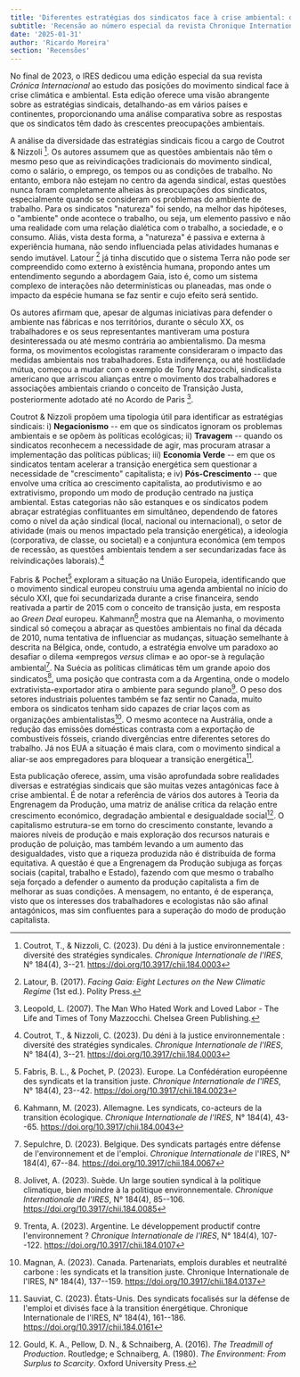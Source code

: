 ```yaml
---
title: 'Diferentes estratégias dos sindicatos face à crise ambiental: do negacionismo à transição justa'
subtitle: 'Recensão ao número especial da revista Chronique Internationale, do Institut de Recherches Économiques et Sociales, sobre as posições do movimento sindical face à crise climática e ambiental'
date: '2025-01-31'
author: 'Ricardo Moreira'
section: 'Recensões'
---
```


No final de 2023, o IRES dedicou uma edição especial da sua revista
*Crónica Internacional* ao estudo das posições do movimento sindical
face à crise climática e ambiental. Esta edição oferece uma visão
abrangente sobre as estratégias sindicais, detalhando-as em vários
países e continentes, proporcionando uma análise comparativa sobre as
respostas que os sindicatos têm dado às crescentes preocupações
ambientais.

A análise da diversidade das estratégias sindicais ficou a cargo de
Coutrot & Nizzoli [^1]. Os autores assumem que as questões ambientais
não têm o mesmo peso que as reivindicações tradicionais do movimento
sindical, como o salário, o emprego, os tempos ou as condições de
trabalho. No entanto, embora não estejam no centro da agenda sindical,
estas questões nunca foram completamente alheias às preocupações dos
sindicatos, especialmente quando se consideram os problemas do ambiente
de trabalho. Para os sindicatos "natureza" foi sendo, na melhor das
hipóteses, o "ambiente" onde acontece o trabalho, ou seja, um elemento
passivo e não uma realidade com uma relação dialética com o trabalho, a
sociedade, e o consumo. Aliás, vista desta forma, a "natureza" é passiva
e externa à experiência humana, não sendo influenciada pelas atividades
humanas e sendo imutável. Latour [^2] já tinha discutido que o sistema
Terra não pode ser compreendido como externo à existência humana,
propondo antes um entendimento segundo a abordagem Gaia, isto é, como um
sistema complexo de interações não determinísticas ou planeadas, mas
onde o impacto da espécie humana se faz sentir e cujo efeito será
sentido.

Os autores afirmam que, apesar de algumas iniciativas para defender o
ambiente nas fábricas e nos territórios, durante o século XX, os
trabalhadores e os seus representantes mantiveram uma postura
desinteressada ou até mesmo contrária ao ambientalismo. Da mesma forma,
os movimentos ecologistas raramente consideraram o impacto das medidas
ambientais nos trabalhadores. Esta indiferença, ou até hostilidade
mútua, começou a mudar com o exemplo de Tony Mazzocchi, sindicalista
americano que arriscou alianças entre o movimento dos trabalhadores e
associações ambientais criando o conceito de Transição Justa,
posteriormente adotado até no Acordo de Paris [^3].

Coutrot & Nizzoli propõem uma tipologia útil para identificar as
estratégias sindicais: i) **Negacionismo** -- em que os sindicatos
ignoram os problemas ambientais e se opõem às políticas ecológicas; ii)
**Travagem** -- quando os sindicatos reconhecem a necessidade de agir,
mas procuram atrasar a implementação das políticas públicas; iii)
**Economia Verde** -- em que os sindicatos tentam acelerar a transição
energética sem questionar a necessidade de "crescimento" capitalista; e
iv) **Pós-Crescimento** -- que envolve uma crítica ao crescimento
capitalista, ao produtivismo e ao extrativismo, propondo um modo de
produção centrado na justiça ambiental. Estas categorias não são
estanques e os sindicatos podem abraçar estratégias conflituantes em
simultâneo, dependendo de fatores como o nível da ação sindical (local,
nacional ou internacional), o setor de atividade (mais ou menos
impactado pela transição energética), a ideologia (corporativa, de
classe, ou societal) e a conjuntura económica (em tempos de recessão, as
questões ambientais tendem a ser secundarizadas face às reivindicações
laborais).[^4]

Fabris & Pochet[^5] exploram a situação na União Europeia, identificando
que o movimento sindical europeu construiu uma agenda ambiental no
início do século XXI, que foi secundarizada durante a crise financeira,
sendo reativada a partir de 2015 com o conceito de transição justa, em
resposta ao *Green Deal* europeu. Kahmann[^6] mostra que na Alemanha, o
movimento sindical só começou a abraçar as questões ambientais no final
da década de 2010, numa tentativa de influenciar as mudanças, situação
semelhante à descrita na Bélgica, onde, contudo, a estratégia envolve um
paradoxo ao desafiar o dilema «empregos *versus* clima» e ao opor-se à
regulação ambiental[^7]. Na Suécia as políticas climáticas têm um grande
apoio dos sindicatos[^8], uma posição que contrasta com a da Argentina,
onde o modelo extrativista-exportador atira o ambiente para segundo
plano[^9]. O peso dos setores industriais poluentes também se faz sentir
no Canada, muito embora os sindicatos tenham sido capazes de criar laços
com as organizações ambientalistas[^10]. O mesmo acontece na Austrália,
onde a redução das emissões domésticas contrasta com a exportação de
combustíveis fósseis, criando divergências entre diferentes setores do
trabalho. Já nos EUA a situação é mais clara, com o movimento sindical a
aliar-se aos empregadores para bloquear a transição energética[^11].

Esta publicação oferece, assim, uma visão aprofundada sobre realidades
diversas e estratégias sindicais que são muitas vezes antagónicas face à
crise ambiental. É de notar a referência de vários dos autores à Teoria
da Engrenagem da Produção, uma matriz de análise crítica da relação
entre crescimento económico, degradação ambiental e desigualdade
social[^12]. O capitalismo estrutura-se em torno do crescimento
constante, levando a maiores níveis de produção e mais exploração dos
recursos naturais e produção de poluição, mas também levando a um
aumento das desigualdades, visto que a riqueza produzida não é
distribuída de forma equitativa. A questão é que a Engrenagem da
Produção subjuga as forças sociais (capital, trabalho e Estado), fazendo
com que mesmo o trabalho seja forçado a defender o aumento da produção
capitalista a fim de melhorar as suas condições. A mensagem, no entanto,
é de esperança, visto que os interesses dos trabalhadores e ecologistas
não são afinal antagónicos, mas sim confluentes para a superação do modo
de produção capitalista.

[^1]: Coutrot, T., & Nizzoli, C. (2023). Du déni à la justice
    environnementale : diversité des stratégies syndicales. *Chronique
    Internationale de l'IRES*, N° 184(4), 3--21.
    https://doi.org/10.3917/chii.184.0003

[^2]: Latour, B. (2017). *Facing Gaia: Eight Lectures on the New
    Climatic Regime* (1st ed.). Polity Press.

[^3]: Leopold, L. (2007). The Man Who Hated Work and Loved Labor - The
    Life and Times of Tony Mazzocchi. Chelsea Green Publishing.

[^4]: Coutrot, T., & Nizzoli, C. (2023). Du déni à la justice
    environnementale : diversité des stratégies syndicales. *Chronique
    Internationale de l'IRES*, N° 184(4), 3--21.
    https://doi.org/10.3917/chii.184.0003

[^5]: Fabris, B. L., & Pochet, P. (2023). Europe. La Confédération
    européenne des syndicats et la transition juste. *Chronique
    Internationale de l'IRES*, N° 184(4), 23--42.
    https://doi.org/10.3917/chii.184.0023

[^6]: Kahmann, M. (2023). Allemagne. Les syndicats, co-acteurs de la
    transition écologique. *Chronique Internationale de l'IRES*, N°
    184(4), 43--65. https://doi.org/10.3917/chii.184.0043

[^7]: Sepulchre, D. (2023). Belgique. Des syndicats partagés entre
    défense de l'environnement et de l'emploi. *Chronique Internationale
    de* l'IRES, N° 184(4), 67--84. https://doi.org/10.3917/chii.184.0067

[^8]: Jolivet, A. (2023). Suède. Un large soutien syndical à la
    politique climatique, bien moindre à la politique environnementale.
    *Chronique Internationale de l'IRES*, N° 184(4), 85--106.
    https://doi.org/10.3917/chii.184.0085

[^9]: Trenta, A. (2023). Argentine. Le développement productif contre
    l'environnement ? *Chronique Internationale de l'IRES*, N° 184(4),
    107--122. https://doi.org/10.3917/chii.184.0107

[^10]: Magnan, A. (2023). Canada. Partenariats, emplois durables et
    neutralité carbone : les syndicats et la transition juste. Chronique
    Internationale de l'IRES, N° 184(4), 137--159.
    https://doi.org/10.3917/chii.184.0137

[^11]: Sauviat, C. (2023). États-Unis. Des syndicats focalisés sur la
    défense de l'emploi et divisés face à la transition énergétique.
    Chronique Internationale de l'IRES, N° 184(4), 161--186.
    https://doi.org/10.3917/chii.184.0161

[^12]: Gould, K. A., Pellow, D. N., & Schnaiberg, A. (2016). *The
    Treadmill of Production*. Routledge; e Schnaiberg, A. (1980). *The
    Environment: From Surplus to Scarcity*. Oxford University Press.
